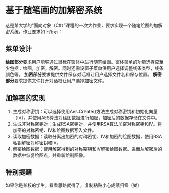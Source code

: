 # 基于随笔画的加解密系统
这是某大学的“面向对象（C#）”课程的一次大作业，要求实现一个随笔绘图的加解密系统。作业要求如下所示：
## 菜单设计
**绘图部分**要求用户能够通过鼠标在窗体中进行随笔绘画。窗体菜单的功能选择应至少包括：绘图，加密，解密。同时还需设置子菜单供用户选择调整线条类型，线条颜色等。
**加密部分**要求提供文件保存对话框让用户选择文件名和保存位置。
**解密部分**要求提供文件打开对话框让用户选择加密文件。
## 加解密的实现
1. 生成对称密钥：可以选择使用Aes.Create()方法生成对称密钥和初始化向量（IV）。并使用AES算法对绘图数据进行加密，加密后的数据存储在文件中。
2. 生成非对称密钥对：生成RSA密钥对，并使用RSA算法加密对称密钥和IV。将加密的对称密钥、IV和绘图数据写入文件。
3. 读取加密数据：读取分离出加密的对称密钥、IV和加密的绘图数据，使用RSA私钥解密对称密钥和IV。
4. 解密绘图数据：使用解密得到的对称密钥和IV解密绘图数据。进而从解密后的数据中恢复绘图点，并重新绘制图像。
   
## 特别提醒
如果你是某校的学生，看看思路就得了，复制粘贴小心成绩归零（樂）
